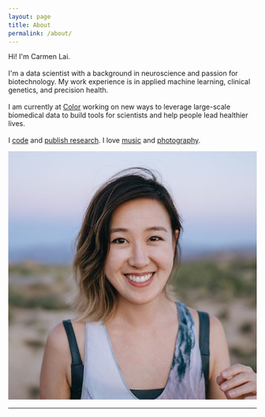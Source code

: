 ```yaml
---
layout: page
title: About
permalink: /about/
---
```


<div class="bio">
  <div class="bio-description">
    <p>
      Hi! I'm Carmen Lai.
      <br><br>
      I'm a data scientist with a background in neuroscience and passion for biotechnology. My work experience is in applied machine learning, clinical genetics, and precision health.
      <br><br>
      I am currently at <a target="_blank" href="https://www.color.com">Color</a> working on new ways to leverage large-scale biomedical data to build tools for scientists and help people lead healthier lives.
      <br><br>
      I <a target="_blank" href="https://github.com/ocarmieo">code</a> and <a target="_blank" href="https://scholar.google.com/citations?user=SWQL1o0AAAAJ">publish research</a>. I love <a target="_blank" href="https://youtube.com/carmenggg">music</a> and <a target="_blank" href="https://instagram.com/carmenphotog/">photography</a>.
    </p>
  </div>
  <div class="bio-picture"><img alt="Carmen Lai" src="/img/headshot.jpeg"/></div>
</div>

<hr class="bio-hr"/>
<div class="contact center">
  <a href="mailto:cglai8+website@gmail.com"><i class="fa-2x fa fa-envelope-square"></i></a>
  <a href="https://www.linkedin.com/in/carmenlai" target="_blank"><i class="fa-2x fab fa-linkedin"></i></a>
  <a href="https://github.com/ocarmieo" target="_blank"><i class="fa-2x fab fa-github-square"></i></a>
  <a href="https://twitter.com/_carmenlai" target="_blank"><i class="fa-2x fab fa-twitter-square"></i></a>
</div>
